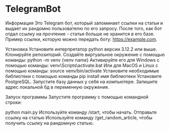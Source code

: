 # TelegramBot
Информация
Это Telegram бот, который запоминает ссылки на статьи и выдает их рандомно пользователю по его запросу.
После того, как бот отдал ссылку на прочтение - статья больше не хранится в его базе. Пример ссылки, которую можно передать боту: https://example.com.

Установка
Установите интерпретатор python версии 3.12.2 или выше.
Клонируйте репозиторий.
Создайте виртуальное окружение c помощью команды:
python -m venv {venv name}
Активируйте его для Windows с помощью команды:
venv\Scripts\activate.bat
Или для MacOS и Linux с помощью команды:
source venv/bin/activate
Установите необходимые библиотеки с помощью команды pip install имя библиотеки
Установите PostgreSQL.
Запустите базу данных у себя на компьютере.
Запишите адрес локальной бд в переменную окружения.

Запуск программы
Запустите программу с помощью командной строки:

python main.py 
Используйте команду /start, чтобы начать.
Отправьте ссылку на статью
Используйте команду /get_random_article, чтобы получить ссылку на рандомную статью.
